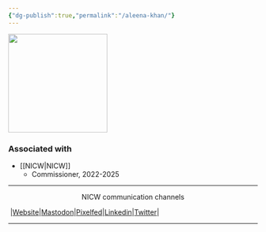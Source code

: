 ```yaml
---
{"dg-publish":true,"permalink":"/aleena-khan/"}
---
```



<img src="https://nationalinfrastructurecommission.wales/wp-content/uploads/2022/07/gdp-001-HS-m-1980x2475.jpg" height="200">

### Associated with
- [[NICW\|NICW]]
	- Commissioner, 2022-2025



***
<p style="text-align: center;">NICW communication channels</p>

󠁧 |[Website](https://nationalinfrastructurecommission.wales)|[Mastodon](https://toot.wales/@NICW)|[Pixelfed](https://pix.toot.wales/NICW)|[Linkedin](https://www.linkedin.com/company/26268509/)|[Twitter](https://twitter.com/InfraCommCymru)|
***
